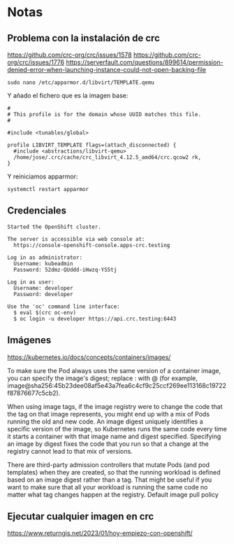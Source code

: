 # Notas

## Problema con la instalación de crc

https://github.com/crc-org/crc/issues/1578
https://github.com/crc-org/crc/issues/1776
https://serverfault.com/questions/899614/permission-denied-error-when-launching-instance-could-not-open-backing-file


```
sudo nano /etc/apparmor.d/libvirt/TEMPLATE.qemu
```
Y añado el fichero que es la imagen base:

```
#
# This profile is for the domain whose UUID matches this file.
#

#include <tunables/global>

profile LIBVIRT_TEMPLATE flags=(attach_disconnected) {
  #include <abstractions/libvirt-qemu>
  /home/jose/.crc/cache/crc_libvirt_4.12.5_amd64/crc.qcow2 rk,
}
```

Y reiniciamos apparmor:

```
systemctl restart apparmor
```


## Credenciales

```
Started the OpenShift cluster.

The server is accessible via web console at:
  https://console-openshift-console.apps-crc.testing

Log in as administrator:
  Username: kubeadmin
  Password: 52dmz-QUddd-iHwzq-YS5tj

Log in as user:
  Username: developer
  Password: developer

Use the 'oc' command line interface:
  $ eval $(crc oc-env)
  $ oc login -u developer https://api.crc.testing:6443
```


## Imágenes

https://kubernetes.io/docs/concepts/containers/images/

To make sure the Pod always uses the same version of a container image, you can specify the image's digest; replace <image-name>:<tag> with <image-name>@<digest> (for example, image@sha256:45b23dee08af5e43a7fea6c4cf9c25ccf269ee113168c19722f87876677c5cb2).

When using image tags, if the image registry were to change the code that the tag on that image represents, you might end up with a mix of Pods running the old and new code. An image digest uniquely identifies a specific version of the image, so Kubernetes runs the same code every time it starts a container with that image name and digest specified. Specifying an image by digest fixes the code that you run so that a change at the registry cannot lead to that mix of versions.

There are third-party admission controllers that mutate Pods (and pod templates) when they are created, so that the running workload is defined based on an image digest rather than a tag. That might be useful if you want to make sure that all your workload is running the same code no matter what tag changes happen at the registry.
Default image pull policy


## Ejecutar cualquier imagen en crc

https://www.returngis.net/2023/01/hoy-empiezo-con-openshift/